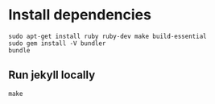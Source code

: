 
# Install dependencies
```
sudo apt-get install ruby ruby-dev make build-essential
sudo gem install -V bundler
bundle
```

## Run jekyll locally
```shell
make
```
